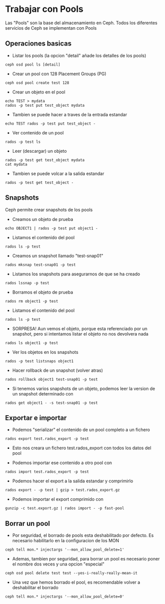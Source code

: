 # Trabajar con Pools

Las "Pools" son la base del almacenamiento en Ceph. Todos los diferentes servicios de Ceph se implementan con Pools

## Operaciones basicas

  * Listar los pools (la opcion "detail" añade los detalles de los pools)

```
ceph osd pool ls [detail]
```

  * Crear un pool con 128 Placement Groups (PG)

```
ceph osd pool create test 128
```

  * Crear un objeto en el pool

```
echo TEST > mydata
rados -p test put test_object mydata
```

  * Tambien se puede hacer a traves de la entrada estandar

```
echo TEST rados -p test put test_object -
```

  * Ver contenido de un pool

```
rados -p test ls
```

  * Leer (descargar) un objeto

```
rados -p test get test_object mydata
cat mydata
```

  * Tambien se puede volcar a la salida estandar

```
rados -p test get test_object -
```

## Snapshots

Ceph permite crear snapshots de los pools

  * Creamos un objeto de prueba

```
echo OBJECT1 | rados -p test put object1 -
```

  * Listamos el contenido del pool

```
rados ls -p test
```

  * Creamos un snapshot llamado "test-snap01"

```
rados mksnap test-snap01 -p test
```

  * Listamos los snapshots para asegurarnos de que se ha creado

```
rados lssnap -p test
```

  * Borramos el objeto de prueba

```
rados rm object1 -p test
```

  * Listamos el contenido del pool

```
rados ls -p test
```

  * SORPRESA! Aun vemos el objeto, porque esta referenciado por un snapshot, pero si intentamos listar el objeto no nos devolvera nada

```
rados ls object1 -p test
```

  * Ver los objetos en los snapshots

```
rados -p test listsnaps object1
```

  * Hacer rollback de un snapshot (volver atras)

```
rados rollback object1 test-snap01 -p test 
```

  * Si tenemos varios snapshots de un objeto, podemos leer la version de un snapshot determinado con

```
rados get object1 - -s test-snap01 -p test
```

## Exportar e importar

  * Podemos "serializar" el contenido de un pool completo a un fichero
 
```
rados export test.rados_export -p test
```

  * Esto nos creara un fichero test.rados_export con todos los datos del pool

  * Podemos importar ese contenido a otro pool con

```
rados import test.rados_export -p test
```

  * Podemos hacer el export a la salida estandar y comprimirlo

```
rados export - -p test | gzip > test.rados_export.gz
```

  * Podemos importar el export comprimido con

```
gunzip -c test.export.gz | rados import - -p fast-pool
```

## Borrar un pool

  * Por seguridad, el borrado de pools esta deshabilitado por defecto. Es necesario habilitarlo en la configuracion de los MON

```
ceph tell mon.* injectargs '--mon_allow_pool_delete=1'
```

  * Ademas, tambien por seguridad, para borrar un pool es necesario poner el nombre dos veces y una opcion "especial"

```
ceph osd pool delete test test --yes-i-really-really-mean-it
```

  * Una vez que hemos borrado el pool, es recomendable volver a deshabilitar el borrado

```
ceph tell mon.* injectargs '--mon_allow_pool_delete=0'
```

